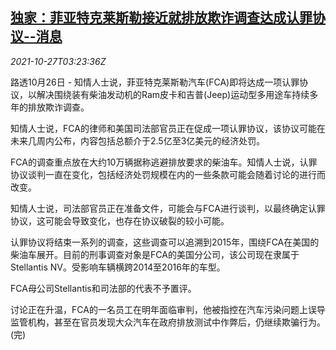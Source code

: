 <!--1635305462000-->
[独家：菲亚特克莱斯勒接近就排放欺诈调查达成认罪协议--消息](https://cn.reuters.com/article/exclusive-fiat-chrysler-sources-idCNKBS2HH07K)
------

<div><i>2021-10-27T03:23:36Z</i></div><p>路透10月26日 - 知情人士说，菲亚特克莱斯勒汽车(FCA)即将达成一项认罪协议，以解决围绕装有柴油发动机的Ram皮卡和吉普(Jeep)运动型多用途车持续多年的排放欺诈调查。</p><p>知情人士说，FCA的律师和美国司法部官员正在促成一项认罪协议，该协议可能在未来几周内公布，内容包括总额介于2.5亿至3亿美元的经济处罚。</p><p>FCA的调查重点放在大约10万辆据称逃避排放要求的柴油车。知情人士说，认罪协议谈判一直在变化，包括经济处罚规模在内的一些条款可能会随着讨论的进行而改变。</p><p>知情人士说，司法部官员正在准备文件，可能会与FCA进行谈判，以最终确定认罪协议，这可能会导致变化，也存在协议破裂的较小可能。</p><p>认罪协议将结束一系列的调查，这些调查可以追溯到2015年，围绕FCA在美国的柴油车展开。目前的刑事调查对象是FCA的美国分公司，该公司现在隶属于Stellantis NV。受影响车辆横跨2014至2016年的车型。</p><p>FCA母公司Stellantis和司法部的代表不予置评。</p><p>讨论正在升温，FCA的一名员工在明年面临审判，他被指控在汽车污染问题上误导监管机构，甚至在官员发现大众汽车在政府排放测试中作弊后，仍继续欺骗行为。(完)</p>
